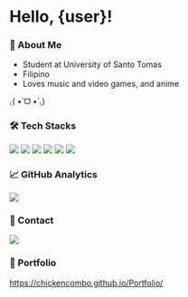 <h1>Hello, {user}!</h1>

### 👤 About Me

- Student at University of Santo Tomas
- Filipino
- Loves music and video games, and anime 

৻(  •̀ ᗜ •́  ৻)

### 🛠️ Tech Stacks

![](https://img.shields.io/badge/Java-FF6961?style=for-the-badge&logo=java&logoColor=white)
![](https://img.shields.io/badge/Python-336d9d?style=for-the-badge&logo=python&logoColor=white)
![](https://img.shields.io/badge/HTML-e96228?style=for-the-badge&logo=html5&logoColor=white)
![](https://img.shields.io/badge/css-0097df?style=for-the-badge&logo=css3&logoColor=white)
![](https://img.shields.io/badge/javascript-f7c43c?style=for-the-badge&logo=javascript&logoColor=white)
![](https://img.shields.io/badge/git-F8FFFD?style=for-the-badge&logo=git&logoColor=black)


### 📈 GitHub Analytics

<img src="https://github-readme-stats.vercel.app/api/top-langs?username=chickencombo&layout=compact"/>

### 📱 Contact
![](https://img.shields.io/badge/lester.cuadra24@gmail.com-ca473a?style=for-the-badge&logo=gmail&logoColor=white)

### 💼 Portfolio

https://chickencombo.github.io/Portfolio/
